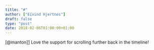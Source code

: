 ```yaml
---
title: "#"
author: ["Eivind Hjertnes"]
draft: false
type: "post"
date: 2018-02-06T01:00:00+01:00
---
```


[@manton][1](https://micro.blog/manton) Love the support for scrolling
further back in the timeline!
